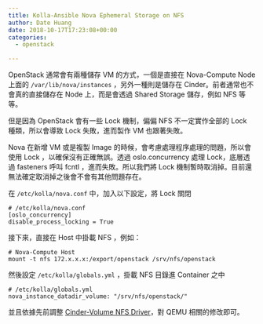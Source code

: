 ```yaml
---
title: Kolla-Ansible Nova Ephemeral Storage on NFS
author: Date Huang
date: 2018-10-17T17:23:08+00:00
categories:
  - openstack

---
```

OpenStack 通常會有兩種儲存 VM 的方式，一個是直接在 Nova-Compute Node 上面的 `/var/lib/nova/instances` ，另外一種則是儲存在 Cinder。前者通常也不會真的直接儲存在 Node 上，而是會透過 Shared Storage 儲存，例如 NFS 等等。

但是因為 OpenStack 會有一些 Lock 機制，偏偏 NFS 不一定實作全部的 Lock 種類，所以會導致 Lock 失敗，進而製作 VM 也跟著失敗。

Nova 在新增 VM 或是複製 Image 的時候，會考慮處理程序處理的問題，所以會使用 Lock ，以確保沒有正確無誤。透過 oslo.concurrency 處理 Lock，底層透過 fasteners 呼叫 fcntl ，進而失敗。所以我們將 Lock 機制暫時取消掉。目前還無法確定取消掉之後會不會有其他問題存在。

<!--more-->

在 `/etc/kolla/nova.conf` 中，加入以下設定，將 Lock 關閉

<pre class="wp-block-code"><code># /etc/kolla/nova.conf
[oslo_concurrency]
disable_process_locking = True</code></pre>

接下來，直接在 Host 中掛載 NFS ，例如：

<pre class="wp-block-code"><code># Nova-Compute Host
mount -t nfs 172.x.x.x:/export/openstack /srv/nfs/openstack</code></pre>

然後設定 `/etc/kolla/globals.yml` ，掛載 NFS 目錄進 Container 之中

<pre class="wp-block-code"><code># /etc/kolla/globals.yml
nova_instance_datadir_volume: "/srv/nfs/openstack/"</code></pre>

並且依據先前調整 [Cinder-Volume NFS Driver][1]，對 QEMU 相關的修改即可。

 [1]: https://blog.kojuro.date/openstack-rocky-cinder-nfs-driver-issue/
